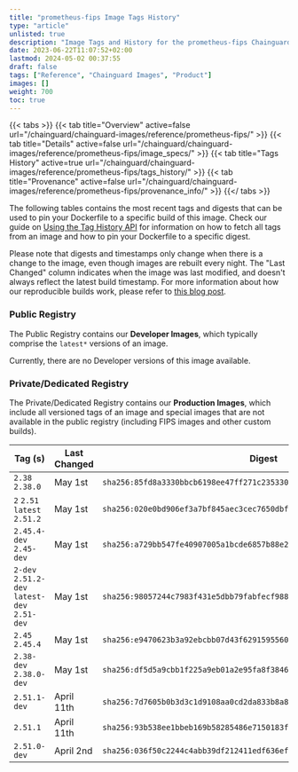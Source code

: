 ```yaml
---
title: "prometheus-fips Image Tags History"
type: "article"
unlisted: true
description: "Image Tags and History for the prometheus-fips Chainguard Image"
date: 2023-06-22T11:07:52+02:00
lastmod: 2024-05-02 00:37:55
draft: false
tags: ["Reference", "Chainguard Images", "Product"]
images: []
weight: 700
toc: true
---
```


{{< tabs >}}
{{< tab title="Overview" active=false url="/chainguard/chainguard-images/reference/prometheus-fips/" >}}
{{< tab title="Details" active=false url="/chainguard/chainguard-images/reference/prometheus-fips/image_specs/" >}}
{{< tab title="Tags History" active=true url="/chainguard/chainguard-images/reference/prometheus-fips/tags_history/" >}}
{{< tab title="Provenance" active=false url="/chainguard/chainguard-images/reference/prometheus-fips/provenance_info/" >}}
{{</ tabs >}}

The following tables contains the most recent tags and digests that can be used to pin your Dockerfile to a specific build of this image. Check our guide on [Using the Tag History API](/chainguard/chainguard-images/using-the-tag-history-api/) for information on how to fetch all tags from an image and how to pin your Dockerfile to a specific digest.

Please note that digests and timestamps only change when there is a change to the image, even though images are rebuilt every night. The "Last Changed" column indicates when the image was last modified, and doesn't always reflect the latest build timestamp. For more information about how our reproducible builds work, please refer to [this blog post](https://www.chainguard.dev/unchained/reproducing-chainguards-reproducible-image-builds).

### Public Registry
The Public Registry contains our **Developer Images**, which typically comprise the `latest*` versions of an image.

Currently, there are no Developer versions of this image available.

### Private/Dedicated Registry
The Private/Dedicated Registry contains our **Production Images**, which include all versioned tags of an image and special images that are not available in the public registry (including FIPS images and other custom builds).

| Tag (s)                                       | Last Changed | Digest                                                                    |
|-----------------------------------------------|--------------|---------------------------------------------------------------------------|
|  `2.38` `2.38.0`                              | May 1st      | `sha256:85fd8a3330bbcb6198ee47ff271c235330577db27f54fced9491c1c834d271b9` |
|  `2` `2.51` `latest` `2.51.2`                 | May 1st      | `sha256:020e0bd906ef3a7bf845aec3cec7650dbfc01ca3e514f2fec23c1a4ac4b6f00c` |
|  `2.45.4-dev` `2.45-dev`                      | May 1st      | `sha256:a729bb547fe40907005a1bcde6857b88e2075250dd2240cbb96d60397b07f354` |
|  `2-dev` `2.51.2-dev` `latest-dev` `2.51-dev` | May 1st      | `sha256:98057244c7983f431e5dbb79fabfecf9886daaea85d80ee91147f95cd0fd8ffe` |
|  `2.45` `2.45.4`                              | May 1st      | `sha256:e9470623b3a92ebcbb07d43f6291595560c5a9605a217d0c56b1971061a3b619` |
|  `2.38-dev` `2.38.0-dev`                      | May 1st      | `sha256:df5d5a9cbb1f225a9eb01a2e95fa8f3846a57de2911998d6d2b73221d676bf65` |
|  `2.51.1-dev`                                 | April 11th   | `sha256:7d7605b0b3d3c1d9108aa0cd2da833b8a8d6030b8ddaabd0f6ce623e2a009448` |
|  `2.51.1`                                     | April 11th   | `sha256:93b538ee1bbeb169b58285486e7150183f197e98743397b9510ac4910a71f482` |
|  `2.51.0-dev`                                 | April 2nd    | `sha256:036f50c2244c4abb39df212411edf636ef28372ea7d652fc5d6609b5cd820628` |

